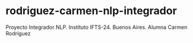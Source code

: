 # rodriguez-carmen-nlp-integrador
Proyecto Integrador NLP. Instituto IFTS-24. Buenos Aires. Alumna Carmen Rodríguez
